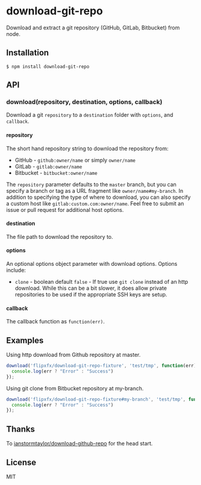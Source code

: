 # download-git-repo

Download and extract a git repository (GitHub, GitLab, Bitbucket) from node.

## Installation

    $ npm install download-git-repo

## API

### download(repository, destination, options, callback)

Download a git `repository` to a `destination` folder with `options`, and `callback`.

#### repository
The short hand repository string to download the repository from:

- GitHub - `github:owner/name` or simply `owner/name`
- GitLab - `gitlab:owner/name`
- Bitbucket - `bitbucket:owner/name`

The `repository` parameter defaults to the `master` branch, but you can specify a branch or tag as a URL fragment like `owner/name#my-branch`.
In addition to specifying the type of where to download, you can also specify a custom host like `gitlab:custom.com:owner/name`.
Feel free to submit an issue or pull request for additional host options.

#### destination
The file path to download the repository to.

#### options
An optional options object parameter with download options. Options include:

- `clone` - boolean default `false` - If true use `git clone` instead of an http download. While this can be a bit slower, it does allow private repositories to be used if the appropriate SSH keys are setup.

#### callback
The callback function as `function(err)`.

## Examples
Using http download from Github repository at master.
```javascript
download('flipxfx/download-git-repo-fixture', 'test/tmp', function(err) {
  console.log(err ? "Error" : "Success")
});
```

Using git clone from Bitbucket repository at my-branch.
```javascript
download('flipxfx/download-git-repo-fixture#my-branch', 'test/tmp', function(err) {
  console.log(err ? "Error" : "Success")
});
```

## Thanks

To [ianstormtaylor/download-github-repo](https://github.com/ianstormtaylor/download-github-repo) for the head start.

## License

MIT

